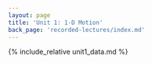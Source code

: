 ```yaml
---
layout: page
title: 'Unit 1: 1-D Motion'
back_page: 'recorded-lectures/index.md'
---
```


{% include_relative unit1_data.md %}